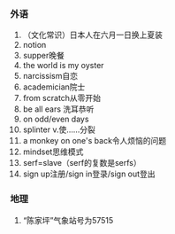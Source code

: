 ### 外语

1. （文化常识）日本人在六月一日换上夏装
2. notion
3. supper晚餐
4. the world is my oyster
5. narcissism自恋
6. academician院士
7. from scratch从零开始
8. be all ears 洗耳恭听
9. on odd/even days
10. splinter v.使……分裂
11. a monkey on one's back令人烦恼的问题
12. mindset思维模式
13. serf=slave（serf的复数是serfs）
14. sign up注册/sign in登录/sign out登出


### 地理

1. “陈家坪”气象站号为57515
